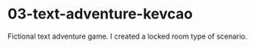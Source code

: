 # 03-text-adventure-kevcao
Fictional text adventure game. I created a locked room type of scenario.

